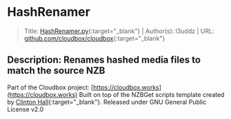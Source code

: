 # HashRenamer

>Title:         [HashRenamer.py](https://raw.githubusercontent.com/TRaSH-/Tutorials-FAQ/master/docs/NZBGet/scripts/HashRenamer/HashRenamer.py){:target="_blank"} | Author(s):     l3uddz | URL: [github.com/cloudbox/cloudbox](https://github.com/cloudbox/cloudbox){:target="_blank"}

## Description:   Renames hashed media files to match the source NZB

Part of the Cloudbox project: [https://cloudbox.works](https://cloudbox.works)
Built on top of the NZBGet scripts template created by [Clinton Hall](https://github.com/clinton-hall){:target="_blank"}.
Released under GNU General Public License v2.0
